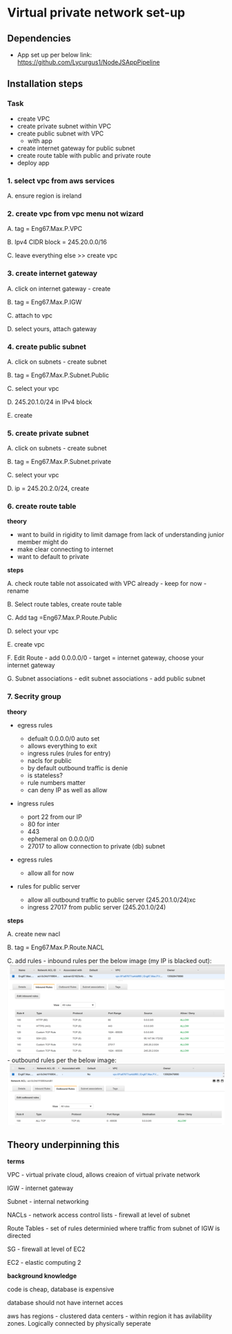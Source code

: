 # Virtual private network set-up

## Dependencies
- App set up per below link:
https://github.com/Lycurgus1/NodeJSAppPipeline

## Installation steps
### Task
- create VPC
- create private subnet within VPC
- create public subnet with VPC
	- with app
- create internet gateway for public subnet
- create route table with public and private route
- deploy app

### 1. select vpc from aws services

A. ensure region is ireland

### 2. create vpc from vpc menu not wizard

A. tag = Eng67.Max.P.VPC

B. Ipv4 CIDR block = 245.20.0.0/16

C. leave everything else >> create vpc

### 3. create internet gateway

A. click on internet gateway - create

B. tag = Eng67.Max.P.IGW

C. attach to vpc

D. select yours, attach gateway

### 4. create public subnet

A. click on subnets - create subnet

B. tag = Eng67.Max.P.Subnet.Public

C. select your vpc

D. 245.20.1.0/24 in IPv4 block

E. create

### 5. create private subnet

A. click on subnets - create subnet

B. tag = Eng67.Max.P.Subnet.private

C. select your vpc

D. ip = 245.20.2.0/24, create

### 6. create route table

**theory**
- want to build in rigidity to limit damage from lack of understanding junior member might do
- make clear connecting to internet
- want to default to private

**steps**

A. check route table not assoicated with VPC already
	- keep for now
	- rename
	
B. Select route tables, create route table

C. Add tag =Eng67.Max.P.Route.Public

D. select your vpc

E. create vpc

F. Edit Route - add 0.0.0.0/0
	- target = internet gateway, choose your internet gateway
	
G. Subnet associations
	- edit subnet associations
	- add public subnet

### 7. Secrity group

**theory**

- egress rules
	- defualt 0.0.0.0/0 auto set
	- allows everything to exit
	- ingress rules (rules for entry)
	- nacls for public
	- by default outbound traffic is denie	
	- is stateless?
	- rule numbers matter
	- can deny IP as well as allow
	
- ingress rules 
	- port 22 from our IP
	- 80 for inter
	- 443
	- ephemeral on 0.0.0.0/0
	- 27017 to allow connection to private (db) subnet
	
- egress rules
	- allow all for now
	
- rules for public server
	- allow all outbound traffic to public server (245.20.1.0/24)xc
	- ingress 27017 from public server (245.20.1.0/24)
	
**steps**

A. create new nacl

B. tag = Eng67.Max.P.Route.NACL

C. add rules
	- inbound rules per the below image (my IP is blacked out):
	![rules_inbound_nacl](images/rules_inbound_NACL.PNG)
	- outbound rules per the below image:
	![rules_outbound_nacl](images/rules_outbound_nacl.PNG)

## Theory underpinning this

**terms**

VPC - virtual private cloud, allows creaion of virtual private network

IGW - internet gateway

Subnet - internal networking 

NACLs - network access control lists - firewall at level of subnet

Route Tables - set of rules determinied where traffic from subnet of IGW is directed

SG - firewall at level of EC2

EC2 - elastic computing 2

**background knowledge**

code is cheap, database is expensive

database should not have internet acces

aws has regions - clustered data centers
	- within region it has avilability zones. Logically connected by physically seperate




